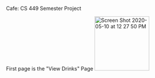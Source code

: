 Cafe: CS 449 Semester Project

First page is the "View Drinks" Page
<img width="150" alt="Screen Shot 2020-05-10 at 12 27 50 PM" src="https://user-images.githubusercontent.com/20713534/81506098-ae5a9b00-92b9-11ea-829b-4e2becd4ecd6.png">


